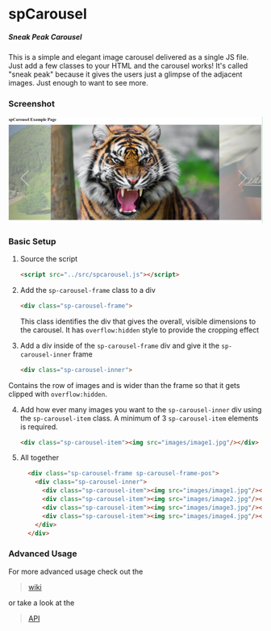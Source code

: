 # spCarousel
##### *Sneak Peak Carousel*

This is a simple and elegant image carousel delivered as a single JS file.  Just add a few classes to your HTML and the carousel works!  It's called "sneak peak" because it gives the users just a glimpse of the adjacent images.  Just enough to want to see more.

### Screenshot
![spCarousel Screenshot](https://raw.githubusercontent.com/matiascodesal/spCarousel/master/screenshot.jpg "spCarousel Screenshot")

### Basic Setup
1. Source the script
   ```html
   <script src="../src/spcarousel.js"></script>
   ```

2. Add the `sp-carousel-frame` class to a div
   ```html
   <div class="sp-carousel-frame">
   ```
   This class identifies the div that gives the overall, visible dimensions to the carousel.  It has `overflow:hidden` style to provide the cropping effect

3. Add a div inside of the `sp-carousel-frame` div and give it the `sp-carousel-inner` frame
   ```html
   <div class="sp-carousel-inner">
   ```
  Contains the row of images and is wider than the frame so that it gets clipped with `overflow:hidden`.

4. Add how ever many images you want to the `sp-carousel-inner` div using the `sp-carousel-item` class.  A minimum of 3 `sp-carousel-item` elements is required.  
   ```html
   <div class="sp-carousel-item"><img src="images/image1.jpg"/></div>
   ```
5. All together

   ```html
     <div class="sp-carousel-frame sp-carousel-frame-pos">    
       <div class="sp-carousel-inner">   
         <div class="sp-carousel-item"><img src="images/image1.jpg"/></div>   
         <div class="sp-carousel-item"><img src="images/image2.jpg"/></div>   
         <div class="sp-carousel-item"><img src="images/image3.jpg"/></div>   
         <div class="sp-carousel-item"><img src="images/image4.jpg"/></div>   
       </div>   
     </div> 
   ```   

### Advanced Usage
For more advanced usage check out the  
> [wiki](https://github.com/matiascodesal/spCarousel/wiki)  

or take a look at the  

> [API](https://github.com/matiascodesal/spCarousel/wiki/API)  

